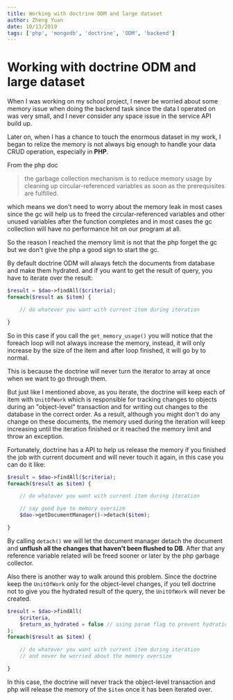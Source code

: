 ```yaml
---
title: Working with doctrine ODM and large dataset
author: Zheng Yuan
date: 10/13/2019
tags: ['php', 'mongodb', 'doctrine', 'ODM', 'backend']
---
```


Working with doctrine ODM and large dataset
============

When I was working on my school project, I never be worried about some memory issue when doing the backend task since the data I operated on was very small, and I never consider any space issue in the service API build up.

Later on, when I has a chance to touch the enormous dataset in my work, I began to relize the memory is not always big enough to handle your data CRUD operation, especially in **PHP**. 

From the php doc
> the garbage collection mechanism is to reduce memory usage by cleaning up circular-referenced variables as soon as the prerequisites are fulfilled. 

which means we don't need to worry about the memory leak in most cases since the gc will help us to freed the circular-referenced variables and other unused variables after the function completes and in most cases the gc collection will have no performance hit on our program at all.

So the reason I reached the memory limit is not that the php forget the gc but we don't give the php a good sign to start the gc.

By default doctrine ODM will always fetch the documents from database and make them hydrated. and if you want to get the result of query, you have to iterate over the result:

~~~php
$result = $dao->findAll($criteria);
foreach($result as $item) {

    // do whatever you want with current item during iteration

}
~~~

So in this case if you call the `get_memory_usage()` you will notice that the foreach loop will not always increase the memory, instead, it will only increase by the size of the item and after loop finished, it will go by to normal.

This is because the doctrine will never turn the iterator to array at once when we want to go through them. 

But just like I mentioned above, as you iterate, the doctrine will keep each of item with `UnitOfWork` which is responsible for tracking changes to objects during an "object-level" transaction and for writing out changes to the database in the correct order. As a result, although you might don't do any change on these documents, the memory used during the iteration will keep increasing until the iteration finished or it reached the memory limit and throw an exception.

Fortunately, doctrine has a API to help us release the memory if you finished the job with current document and will never touch it again, in this case you can do it like:
~~~php
$result = $dao->findAll($criteria);
foreach($result as $item) {

    // do whatever you want with current item during iteration

    // say good bye to memory oversize
    $dao->getDocumentManager()->detach($item);

}
~~~

By calling `detach()` we will let the document manager detach the document and **unflush all the changes that haven't been flushed to DB**. After that any reference variable related will be freed sooner or later by the php garbage collector.

Also there is another way to walk around this problem. Since the doctrine keep the `UnitOfWork` only for the object-level changes, if you tell doctrine not to give you the hydrated result of the query, the `UnitOfWork` will never be created.

~~~php
$result = $dao->findAll(
    $criteria, 
    $return_as_hydrated = false // using param flag to prevent hydration
);
foreach($result as $item) {

    // do whatever you want with current item during iteration
    // and never be worried about the memory oversize

}
~~~

In this case, the doctrine will never track the object-level transaction and php will release the memory of the `$item` once it has been iterated over. 
